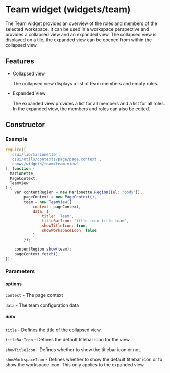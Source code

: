 # Team widget (widgets/team)

 The Team widget provides an overview of the roles and members of the selected workspace.
 It can be used in a workspace perspective and provides a collapsed view and an expanded view.
 The collapsed view is displayed on a tile, the expanded view can be opened from within the collapsed view.

## Features

* Collapsed view

  The collapsed view displays a list of team members and empty roles. 

* Expanded View

  The expanded view provides a list for all members and a list for all roles.
  In the expanded view, the members and roles can also be edited.

## Constructor

### Example

```javascript
require([
  'csui/lib/marionette',
  'csui/utils/contexts/page/page.context',
  'conws/widgets/team/team.view'
], function (
  Marionette,
  PageContext,
  TeamView
) {
    var contentRegion = new Marionette.Region({el: "body"}),
        pageContext = new PageContext(),
        team = new TeamView({
            context: pageContext,
            data: {
                title: 'Team',
                titleBarIcon: 'title-icon title-team',
                showTitleIcon: true,
                showWorkspaceIcon: false
            }
        });

    contentRegion.show(team);
    pageContext.fetch();
});
```

### Parameters

#### options

`context` - The page context

`data` - The team configuration data

##### data

`title` - Defines the title of the collapsed view.

`titleBarIcon` - Defines the default titlebar icon for the view.

`showTitleIcon` - Defines whether to show the titlebar icon or not.

`showWorkspaceIcon` - Defines whether to show the default titlebar icon or to show the workspace icon. This only
applies to the expanded view.
